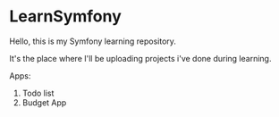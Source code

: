# LearnSymfony

Hello, this is my Symfony learning repository.

It's the place where I'll be uploading projects i've done during learning.

Apps:
1) Todo list
2) Budget App
